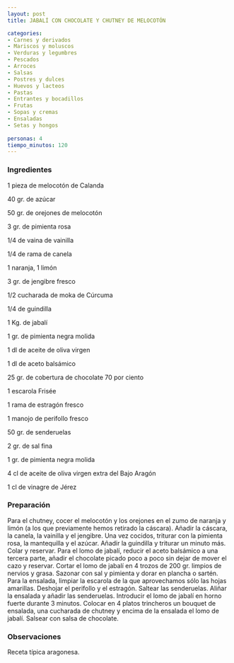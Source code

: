 ```yaml
---
layout: post
title: JABALÍ CON CHOCOLATE Y CHUTNEY DE MELOCOTÓN

categories:
- Carnes y derivados
- Mariscos y moluscos
- Verduras y legumbres
- Pescados
- Arroces
- Salsas
- Postres y dulces
- Huevos y lacteos
- Pastas
- Entrantes y bocadillos
- Frutas
- Sopas y cremas
- Ensaladas
- Setas y hongos
 
personas: 4 
tiempo_minutos: 120 
---
```

<h3>Ingredientes</h3>
1 pieza de melocotón de Calanda

40 gr. de azúcar

50 gr. de orejones de melocotón

3 gr. de pimienta rosa

1/4 de vaina de vainilla

1/4 de rama de canela

1 naranja, 1 limón

3 gr. de jengibre fresco

1/2 cucharada de moka de Cúrcuma

1/4 de guindilla

1 Kg. de jabalí

1 gr. de pimienta negra molida

1 dl de aceite de oliva virgen

1 dl de aceto balsámico

25 gr. de cobertura de chocolate 70 por ciento

1 escarola Frisée

1 rama de estragón fresco

1 manojo de perifollo fresco

50 gr. de senderuelas

2 gr. de sal fina

1 gr. de pimienta negra molida

4 cl de aceite de oliva virgen extra del Bajo Aragón

1 cl de vinagre de Jérez

<h3>Preparación</h3>
Para el chutney, cocer el melocotón y los orejones en el zumo de naranja y limón (a los que previamente hemos retirado la cáscara). Añadir la cáscara, la canela, la vainilla y el jengibre. Una vez cocidos, triturar con la pimienta rosa, la mantequilla y el azúcar. Añadir la guindilla y triturar un minuto más. Colar y reservar. Para el lomo de jabalí, reducir el aceto balsámico a una tercera parte, añadir el chocolate picado poco a poco sin dejar de mover el cazo y reservar. Cortar el lomo de jabalí en 4 trozos de 200 gr. limpios de nervios y grasa. Sazonar con sal y pimienta y dorar en plancha o sartén. Para la ensalada, limpiar la escarola de la que aprovechamos sólo las hojas amarillas. Deshojar el perifollo y el estragón. Saltear las senderuelas. Aliñar la ensalada y añadir las senderuelas. Introducir el lomo de jabalí en horno fuerte durante 3 minutos. Colocar en 4 platos trincheros un bouquet de ensalada, una cucharada de chutney y encima de la ensalada el lomo de jabalí. Salsear con salsa de chocolate.

<h3>Observaciones</h3>
Receta típica aragonesa.

